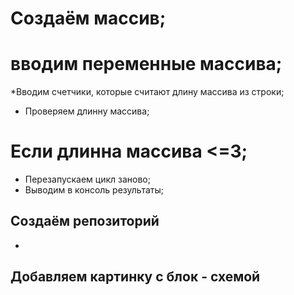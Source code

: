 # Создаём массив;
# вводим переменные массива;
*Вводим счетчики, которые считают длину массива из строки;
* Проверяем длинну массива;
# Если длинна массива <=3;
* Перезапускаем цикл заново;
* Выводим в консоль результаты;
## Создаём репозиторий
* 
## Добавляем картинку с блок - схемой
